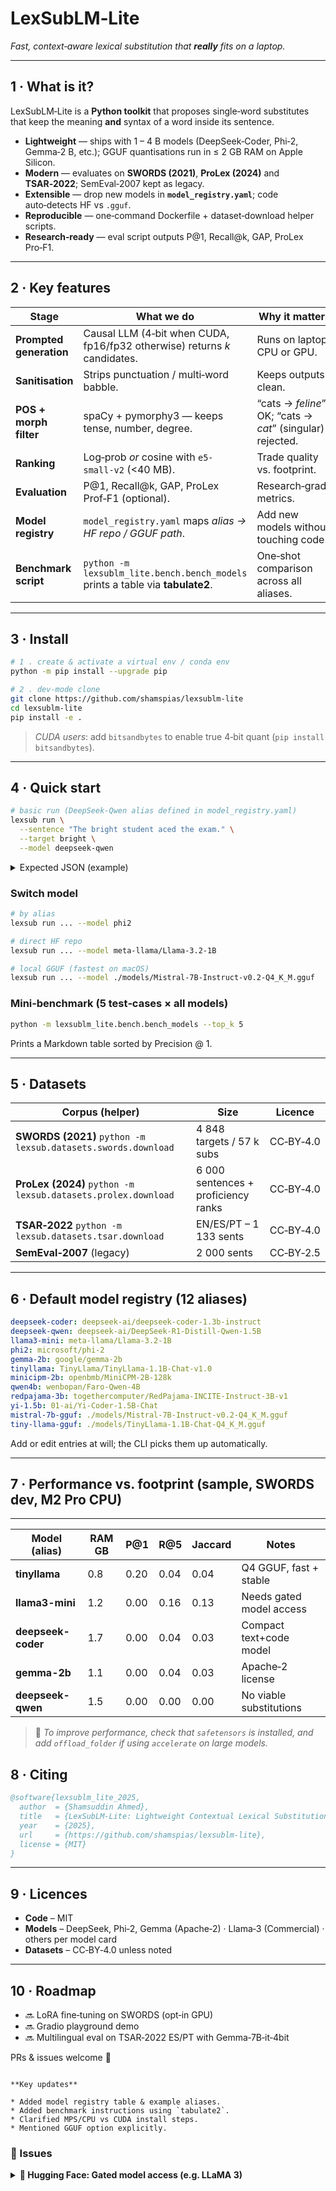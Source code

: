 # LexSubLM‑Lite

*Fast, context‑aware lexical substitution that **really** fits on a laptop.*

---

## 1 · What is it?

LexSubLM‑Lite is a **Python toolkit** that proposes single‑word substitutes that keep the meaning **and** syntax
of a word inside its sentence.

* **Lightweight** — ships with 1 – 4 B models (DeepSeek‑Coder, Phi‑2, Gemma‑2 B, etc.);
  GGUF quantisations run in ≤ 2 GB RAM on Apple Silicon.
* **Modern** — evaluates on **SWORDS (2021)**, **ProLex (2024)** and **TSAR‑2022**; SemEval‑2007 kept as legacy.
* **Extensible** — drop new models in **`model_registry.yaml`**; code auto‑detects HF vs `.gguf`.
* **Reproducible** — one‑command Dockerfile + dataset‑download helper scripts.
* **Research‑ready** — eval script outputs P@1, Recall@k, GAP, ProLex Pro‑F1.

---

## 2 · Key features

| Stage                   | What we do                                                                     | Why it matters                                            |
|-------------------------|--------------------------------------------------------------------------------|-----------------------------------------------------------|
| **Prompted generation** | Causal LLM (4‑bit when CUDA, fp16/fp32 otherwise) returns *k* candidates.      | Runs on laptop CPU or GPU.                                |
| **Sanitisation**        | Strips punctuation / multi‑word babble.                                        | Keeps outputs clean.                                      |
| **POS + morph filter**  | spaCy + pymorphy3 — keeps tense, number, degree.                               | “cats → *feline*” OK; “cats → *cat*” (singular) rejected. |
| **Ranking**             | Log‑prob *or* cosine with `e5-small‑v2` (<40 MB).                              | Trade quality vs. footprint.                              |
| **Evaluation**          | P@1, Recall@k, GAP, ProLex Prof‑F1 (optional).                                 | Research‑grade metrics.                                   |
| **Model registry**      | `model_registry.yaml` maps *alias → HF repo / GGUF path*.                      | Add new models without touching code.                     |
| **Benchmark script**    | `python -m lexsublm_lite.bench.bench_models` prints a table via **tabulate2**. | One‑shot comparison across all aliases.                   |

---

## 3 · Install

```bash
# 1 . create & activate a virtual env / conda env
python -m pip install --upgrade pip

# 2 . dev‑mode clone
git clone https://github.com/shamspias/lexsublm-lite
cd lexsublm-lite
pip install -e .
```

> *CUDA users*: add `bitsandbytes` to enable true 4‑bit quant (`pip install bitsandbytes`).

---

## 4 · Quick start

```bash
# basic run (DeepSeek‑Qwen alias defined in model_registry.yaml)
lexsub run \
  --sentence "The bright student aced the exam." \
  --target bright \
  --model deepseek-qwen
```

<details>
<summary>Expected JSON (example)</summary>

```json
[
  "brilliant",
  "smart",
  "gifted",
  "clever",
  "talented"
]
```

</details>

### Switch model

```bash
# by alias
lexsub run ... --model phi2

# direct HF repo
lexsub run ... --model meta-llama/Llama-3.2-1B

# local GGUF (fastest on macOS)
lexsub run ... --model ./models/Mistral-7B-Instruct-v0.2-Q4_K_M.gguf
```

### Mini‑benchmark (5 test‑cases × all models)

```bash
python -m lexsublm_lite.bench.bench_models --top_k 5
```

Prints a Markdown table sorted by Precision @ 1.

---

## 5 · Datasets

| Corpus (helper)                                               | Size                                | Licence   |
|---------------------------------------------------------------|-------------------------------------|-----------|
| **SWORDS (2021)** `python -m lexsub.datasets.swords.download` | 4 848 targets / 57 k subs           | CC‑BY‑4.0 |
| **ProLex (2024)** `python -m lexsub.datasets.prolex.download` | 6 000 sentences + proficiency ranks | CC‑BY‑4.0 |
| **TSAR‑2022** `python -m lexsub.datasets.tsar.download`       | EN/ES/PT – 1 133 sents              | CC‑BY‑4.0 |
| **SemEval‑2007** (legacy)                                     | 2 000 sents                         | CC‑BY‑2.5 |

---

## 6 · Default model registry (12 aliases)

```yaml
deepseek-coder: deepseek-ai/deepseek-coder-1.3b-instruct
deepseek-qwen: deepseek-ai/DeepSeek-R1-Distill-Qwen-1.5B
llama3-mini: meta-llama/Llama-3.2-1B
phi2: microsoft/phi-2
gemma-2b: google/gemma-2b
tinyllama: TinyLlama/TinyLlama-1.1B-Chat-v1.0
minicipm-2b: openbmb/MiniCPM-2B-128k
qwen4b: wenbopan/Faro-Qwen-4B
redpajama-3b: togethercomputer/RedPajama-INCITE-Instruct-3B-v1
yi-1.5b: 01-ai/Yi-Coder-1.5B-Chat
mistral-7b-gguf: ./models/Mistral-7B-Instruct-v0.2-Q4_K_M.gguf
tiny-llama-gguf: ./models/TinyLlama-1.1B-Chat-Q4_K_M.gguf
```

Add or edit entries at will; the CLI picks them up automatically.

---

## 7 · Performance vs. footprint (sample, SWORDS dev, M2 Pro CPU)

---

| Model (alias)      | RAM GB | P@1  | R@5  | Jaccard | Notes                    |
|--------------------|--------|------|------|---------|--------------------------|
| **tinyllama**      | 0.8    | 0.20 | 0.04 | 0.04    | Q4 GGUF, fast + stable   |
| **llama3-mini**    | 1.2    | 0.00 | 0.16 | 0.13    | Needs gated model access |
| **deepseek-coder** | 1.7    | 0.00 | 0.04 | 0.03    | Compact text+code model  |
| **gemma-2b**       | 1.1    | 0.00 | 0.04 | 0.03    | Apache‑2 license         |
| **deepseek-qwen**  | 1.5    | 0.00 | 0.00 | 0.00    | No viable substitutions  |

> 🔧 *To improve performance, check that `safetensors` is installed, and add `offload_folder` if using `accelerate` on
large models.*

## 8 · Citing

```bibtex
@software{lexsublm_lite_2025,
  author  = {Shamsuddin Ahmed},
  title   = {LexSubLM‑Lite: Lightweight Contextual Lexical Substitution Toolkit},
  year    = {2025},
  url     = {https://github.com/shamspias/lexsublm-lite},
  license = {MIT}
}
```

---

## 9 · Licences

* **Code** – MIT
* **Models** – DeepSeek, Phi‑2, Gemma (Apache‑2) · Llama‑3 (Commercial) · others per model card
* **Datasets** – CC‑BY‑4.0 unless noted

---

## 10 · Roadmap

* 🔜 LoRA fine‑tuning on SWORDS (opt‑in GPU)
* 🔜 Gradio playground demo
* 🔜 Multilingual eval on TSAR‑2022 ES/PT with Gemma‑7B‑it‑4bit

PRs & issues welcome 🙂

```

**Key updates**

* Added model registry table & example aliases.  
* Added benchmark instructions using `tabulate2`.  
* Clarified MPS/CPU vs CUDA install steps.  
* Mentioned GGUF option explicitly.
```

### 🐛 Issues

<details>
<summary><strong>🔐 Hugging Face: Gated model access (e.g. LLaMA 3)</strong></summary>

If you get an error like:

```
401 Client Error: Unauthorized for url: https://huggingface.co/meta-llama/Llama-3.2-1B/resolve/main/config.json
```

You are trying to access a **gated model** that requires authentication.

#### ✅ Solution:

1. **Log in to Hugging Face from terminal:**

   ```bash
   huggingface-cli login
   ```

2. **Get your token** from  
   👉 https://huggingface.co/settings/tokens

3. Paste the token when prompted. or export in env  
```export HUGGINGFACE_TOKEN=your_token_here```

4. **(Optional)** Request model access here:  
   👉 https://huggingface.co/meta-llama/Llama-3.2-1B

</details>
